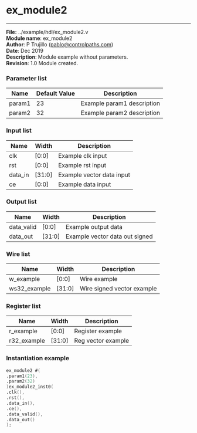 #  ex_module2
 --- 
 **File:** ../example/hdl/ex_module2.v  
**Module name**\: ex_module2  
**Author**\: P Trujillo (pablo@controlpaths.com\)  
**Date**\: Dec 2019  
**Description**\: Module example without parameters.  
**Revision**\: 1.0 Module created.  
### Parameter list  
|**Name**|**Default Value**|**Description**|  
|-|-|-|  
|param1|23|Example param1 description|  
|param2|32|Example param2 description|  
      
### Input list  
|**Name**|**Width**|**Description**|  
|-|-|-|  
|clk|[0:0]|Example clk input|  
|rst|[0:0]|Example rst input|  
|data_in|[31:0]|Example vector data input|  
|ce|[0:0]|Example data input|  
      
### Output list  
|**Name**|**Width**|**Description**|  
|-|-|-|  
|data_valid|[0:0]|Example output data|  
|data_out|[31:0]|Example vector data out signed|  
      
### Wire list  
|**Name**|**Width**|**Description**|  
|-|-|-|  
|w_example|[0:0]|Wire example|  
|ws32_example|[31:0]|Wire signed vector example|  
      
### Register list  
|**Name**|**Width**|**Description**|  
|-|-|-|  
|r_example|[0:0]|Register example|  
|r32_example|[31:0]|Reg vector example|  
      
### Instantiation example 
 ```verilog   
ex_module2 #(  
.param1(23),  
.param2(32)
)ex_module2_inst0(  
.clk(),  
.rst(),  
.data_in(),  
.ce(),  
.data_valid(),  
.data_out()   
);   
```